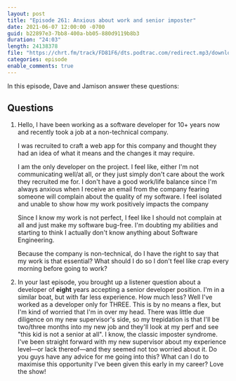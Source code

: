 ```yaml
---
layout: post
title: "Episode 261: Anxious about work and senior imposter"
date: 2021-06-07 12:00:00 -0700
guid: b22897e3-7bb8-400a-bb05-880d9119b8b3
duration: "24:03"
length: 24138378
file: "https://chrt.fm/track/FD81F6/dts.podtrac.com/redirect.mp3/download.softskills.audio/sse-261.mp3"
categories: episode
enable_comments: true
---
```


In this episode, Dave and Jamison answer these questions:

## Questions

1. Hello,
   I have been working as a software developer for 10+ years now and recently took a job at a non-technical company.
   
   I was recruited to craft a web app for this company and thought they had an idea of what it means and the changes it may require.
   
   I am the only developer on the project. I feel like, either I'm not communicating well/at all, or they just simply don't care about the work they recruited me for.
   I don't have a good work/life balance since I'm always anxious when I receive an email from the company fearing someone will complain about the quality of my software. I feel isolated and unable to show how my work positively impacts the company
   
   Since I know my work is not perfect, I feel like I should not complain at all and just make my software bug-free. I'm doubting my abilities and starting to think I actually don't know anything about Software Engineering.
   
   Because the company is non-technical, do I have the right to say that my work is that essential? What should I do so I don't feel like crap every morning before going to work?


2. In your last episode, you brought up a listener question about a developer of **eight** years accepting a senior developer position. I'm in a similar boat, but with far less experience. How much less? Well I've worked as a developer only for THREE. This is by no means a flex, but I'm kind of worried that I'm in over my head. There was little due diligence on my new supervisor's side, so my trepidation is that I'll be two/three months into my new job and they'll look at my perf and see "this kid is not a senior at all". I know, the classic imposter syndrome. I've been straight forward with my new supervisor about my experience level—or lack thereof—and they seemed not too worried about it. Do you guys have any advice for me going into this? What can I do to maximise this opportunity I've been given this early in my career? Love the show!
